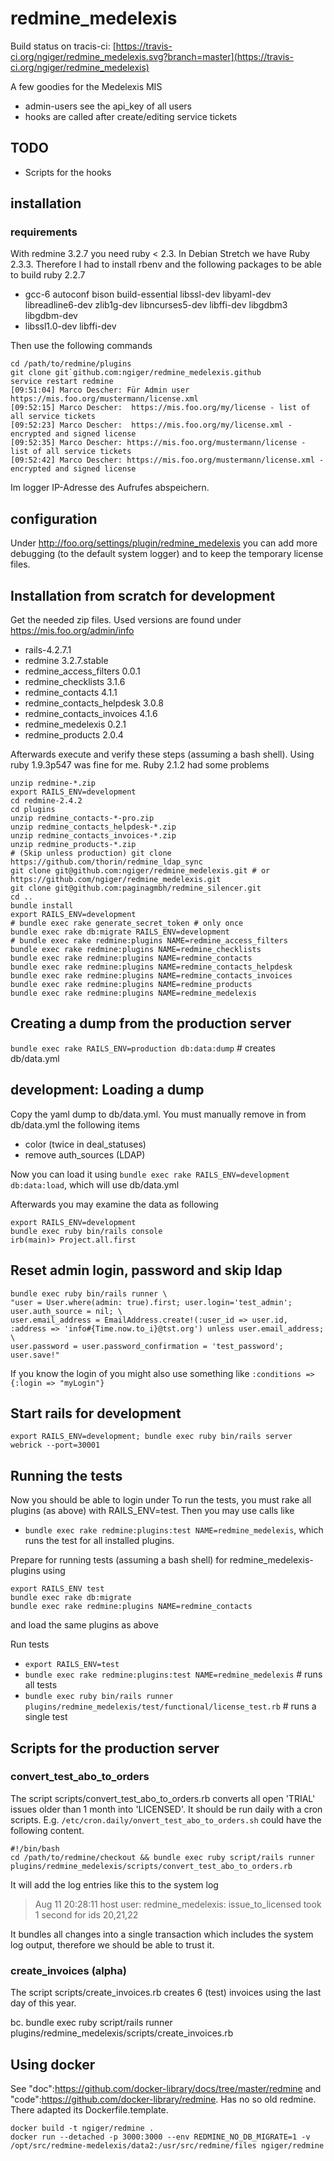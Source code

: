 # redmine_medelexis

Build status on tracis-ci: [https://travis-ci.org/ngiger/redmine_medelexis.svg?branch=master](https://travis-ci.org/ngiger/redmine_medelexis)

A few goodies for the Medelexis MIS

* admin-users see the api_key of all users
* hooks are called after create/editing service tickets

## TODO

* Scripts for the hooks

## installation

### requirements

With redmine 3.2.7 you need ruby < 2.3. In Debian Stretch we have Ruby 2.3.3. Therefore I had to install rbenv and the following packages to be
able to build ruby 2.2.7

* gcc-6 autoconf bison build-essential libssl-dev libyaml-dev libreadline6-dev zlib1g-dev libncurses5-dev libffi-dev libgdbm3 libgdbm-dev
* libssl1.0-dev libffi-dev

Then use the following commands

    cd /path/to/redmine/plugins
    git clone git`github.com:ngiger/redmine_medelexis.github
    service restart redmine
    [09:51:04] Marco Descher: Für Admin user https://mis.foo.org/mustermann/license.xml
    [09:52:15] Marco Descher:  https://mis.foo.org/my/license - list of all service tickets
    [09:52:23] Marco Descher:  https://mis.foo.org/my/license.xml - encrypted and signed license
    [09:52:35] Marco Descher: https://mis.foo.org/mustermann/license - list of all service tickets
    [09:52:42] Marco Descher: https://mis.foo.org/mustermann/license.xml -encrypted and signed license

Im logger IP-Adresse des Aufrufes abspeichern.

## configuration

Under http://foo.org/settings/plugin/redmine_medelexis you can add more debugging (to the default system logger) and to keep the temporary license files.

## Installation from scratch for development

Get the needed zip files. Used versions are found under https://mis.foo.org/admin/info
* rails-4.2.7.1
* redmine 3.2.7.stable
* redmine_access_filters         0.0.1
* redmine_checklists             3.1.6
* redmine_contacts               4.1.1
* redmine_contacts_helpdesk      3.0.8
* redmine_contacts_invoices      4.1.6
* redmine_medelexis              0.2.1
* redmine_products               2.0.4

Afterwards execute and verify these steps (assuming a bash shell). Using ruby 1.9.3p547 was fine for me. Ruby 2.1.2 had some problems

    unzip redmine-*.zip
    export RAILS_ENV=development
    cd redmine-2.4.2
    cd plugins
    unzip redmine_contacts-*-pro.zip
    unzip redmine_contacts_helpdesk-*.zip
    unzip redmine_contacts_invoices-*.zip
    unzip redmine_products-*.zip
    # (Skip unless production) git clone https://github.com/thorin/redmine_ldap_sync
    git clone git@github.com:ngiger/redmine_medelexis.git # or https://github.com/ngiger/redmine_medelexis.git
    git clone git@github.com:paginagmbh/redmine_silencer.git
    cd ..
    bundle install
    export RAILS_ENV=development
    # bundle exec rake generate_secret_token # only once
    bundle exec rake db:migrate RAILS_ENV=development
    # bundle exec rake redmine:plugins NAME=redmine_access_filters
    bundle exec rake redmine:plugins NAME=redmine_checklists
    bundle exec rake redmine:plugins NAME=redmine_contacts
    bundle exec rake redmine:plugins NAME=redmine_contacts_helpdesk
    bundle exec rake redmine:plugins NAME=redmine_contacts_invoices
    bundle exec rake redmine:plugins NAME=redmine_products
    bundle exec rake redmine:plugins NAME=redmine_medelexis

## Creating a dump from the production server

`bundle exec rake RAILS_ENV=production db:data:dump` # creates db/data.yml

## development: Loading a dump

Copy the yaml dump to db/data.yml. You must manually remove in from db/data.yml the following items
* color (twice in deal_statuses)
* remove auth_sources (LDAP)

Now you can load it using `bundle exec rake RAILS_ENV=development db:data:load`, which will use db/data.yml

Afterwards you may examine the data as following

    export RAILS_ENV=development
    bundle exec ruby bin/rails console
    irb(main)> Project.all.first

## Reset admin login, password and skip ldap

    bundle exec ruby bin/rails runner \
    "user = User.where(admin: true).first; user.login='test_admin'; user.auth_source = nil; \
    user.email_address = EmailAddress.create!(:user_id => user.id, :address => 'info#{Time.now.to_i}@tst.org') unless user.email_address; \
    user.password = user.password_confirmation = 'test_password'; user.save!"


If you know the login of you might also use something like `:conditions => {:login => "myLogin"}`

## Start rails for development

`export RAILS_ENV=development; bundle exec ruby bin/rails server webrick --port=30001`

## Running the tests

Now you should be able to login under
To run the tests, you must rake all plugins (as above) with RAILS_ENV=test. Then you may use calls like
* `bundle exec rake redmine:plugins:test NAME=redmine_medelexis`, which runs the test for all installed plugins.

Prepare for running tests (assuming a bash shell) for redmine_medelexis-plugins using

    export RAILS_ENV test
    bundle exec rake db:migrate
    bundle exec rake redmine:plugins NAME=redmine_contacts

and load the same plugins as above

Run tests

* `export RAILS_ENV=test`
* `bundle exec rake redmine:plugins:test NAME=redmine_medelexis` # runs all tests
* `bundle exec ruby bin/rails runner plugins/redmine_medelexis/test/functional/license_test.rb` # runs a single test

## Scripts for the production server

### convert_test_abo_to_orders

The script scripts/convert_test_abo_to_orders.rb converts all open 'TRIAL' issues older than 1 month into 'LICENSED'. It should be run daily with a cron scripts. E.g. `/etc/cron.daily/onvert_test_abo_to_orders.sh` could have the following content.

    #!/bin/bash
    cd /path/to/redmine/checkout && bundle exec ruby script/rails runner plugins/redmine_medelexis/scripts/convert_test_abo_to_orders.rb

It will add the log entries like this to the system log

> Aug 11 20:28:11 host user: redmine_medelexis: issue_to_licensed took 1 second for ids 20,21,22

It bundles all changes into a single transaction which includes the system log output, therefore we should be able to trust it.

### create_invoices (alpha)

The script scripts/create_invoices.rb creates 6 (test) invoices using the last day of this year.

bc. bundle exec ruby script/rails runner plugins/redmine_medelexis/scripts/create_invoices.rb

## Using docker

See "doc":https://github.com/docker-library/docs/tree/master/redmine and "code":https://github.com/docker-library/redmine. Has no so old redmine. There adapted its Dockerfile.template.

    docker build -t ngiger/redmine .
    docker run --detached -p 3000:3000 --env REDMINE_NO_DB_MIGRATE=1 -v /opt/src/redmine-medelexis/data2:/usr/src/redmine/files ngiger/redmine

